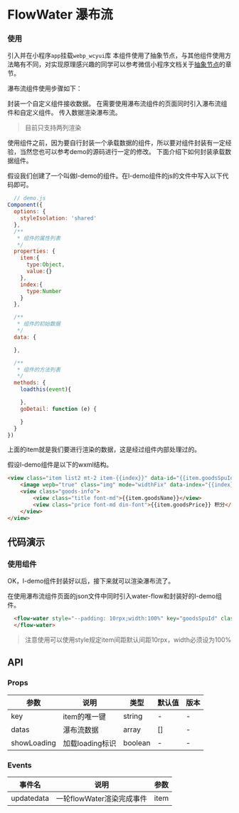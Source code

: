 # FlowWater 瀑布流

### 使用

引入并在小程序`app`挂载`webp_wcyui`库
本组件使用了抽象节点，与其他组件使用方法略有不同，对实现原理感兴趣的同学可以参考微信小程序文档关于[抽象节点](https://developers.weixin.qq.com/miniprogram/dev/framework/custom-component/generics.html)的章节。

瀑布流组件使用步骤如下：

封装一个自定义组件接收数据。
在需要使用瀑布流组件的页面同时引入瀑布流组件和自定义组件。
传入数据渲染瀑布流。
> 目前只支持两列渲染

使用组件之前，因为要自行封装一个承载数据的组件，所以要对组件封装有一定经验，当然您也可以参考demo的源码进行一定的修改。
下面介绍下如何封装承载数据组件。

假设我们创建了一个叫做l-demo的组件。在l-demo组件的js的文件中写入以下代码即可。
```js
  // demo.js
Component({
  options: {
    styleIsolation: 'shared'
  },
  /**
   * 组件的属性列表
   */
  properties: {
    item:{
      type:Object,
      value:{}
    },
    index:{
      type:Number
    }
  },

  /**
   * 组件的初始数据
   */
  data: {

  },

  /**
   * 组件的方法列表
   */
  methods: {
    loadthis(event){

    },
    goDetail: function (e) {

    }
  }
})
```
上面的item就是我们要进行渲染的数据，这是经过组件内部处理过的。

假设l-demo组件是以下的wxml结构。
```html
<view class="item list2 mt-2 item-{{index}}" data-id="{{item.goodsSpuId}}" data-item="{{item.goodsSpuId}}" bind:tap="goDetail">
    <image wepb="true" class="img" mode="widthFix" data-index="{{index}}" binderror="loadthis" bindload="loadthis" src="{{item.goodsImg}}"></image>
    <view class="goods-info">
        <view class="title font-md">{{item.goodsName}}</view>
        <view class="price font-md din-font">{{item.goodsPrice}} 积分</view>
    </view>
</view>
```

## 代码演示

### 使用组件
OK，l-demo组件封装好以后，接下来就可以渲染瀑布流了。

在使用瀑布流组件页面的json文件中同时引入water-flow和封装好的l-demo组件。
```html
  <flow-water style="--padding: 10rpx;width:100%" key="goodsSpuId" class="goods-compont" datas="{{goods}}" showLoading="{{goodsLoading}}" generic:itemcus="l-demo">
  </flow-water>
```
> 注意使用可以使用style规定item间距默认间距10rpx，width必须设为100%
## API

### Props

| 参数 | 说明 | 类型 | 默认值 | 版本 |
| --- | --- | --- | --- | --- |
| key |item的唯一键| string | - | - |
| datas |瀑布流数据| array | [] | - |
| showLoading |加载loading标识| boolean | - | - |

### Events

| 事件名 | 说明 | 参数 |
| --- | --- | --- |
| updatedata |一轮flowWater渲染完成事件| item |



